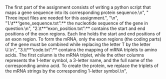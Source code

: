 The first part of the assignment consists of writing a python script that maps a gene sequence into its corresponding protein sequence.\n",
    "<br>Three input files are needed for this assignment.",
    "\n",
    "1.\t**“gene_sequence.txt”:** the nucleotide sequence of the gene in question.\n",
    "2.\t**“exon_position.txt”:** contains the start and end positions of the exon regions. Each line holds the start and end positions of an exon region. To form the mRNA, only the exon regions (the coding parts) of the gene must be combined while replacing the letter T by the letter U.\n",
    "3.\t**“code.txt”:** contains the mapping of mRNA triplets to amino acids. The first column is the mRNA triplet, while the other columns represents the 1-letter symbol, a 3-letter name, and the full name of the corresponding amino acid. To create the protein, we replace the triplets of the mRNA strings by the corresponding 1-letter symbol.\n",
    
